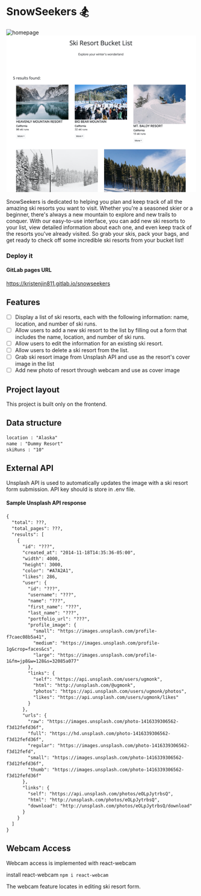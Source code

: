 # SnowSeekers :snowboarder:
![homepage](./ghi/public/homepage.png)
![listpage](./ghi/public/listpage.png)

SnowSeekers is dedicated to helping you plan and keep track of all the amazing ski resorts you want to visit. Whether you're a seasoned skier or a beginner, there's always a new mountain to explore and new trails to conquer. With our easy-to-use interface, you can add new ski resorts to your list, view detailed information about each one, and even keep track of the resorts you've already visited. So grab your skis, pack your bags, and get ready to check off some incredible ski resorts from your bucket list!

### Deploy it
#### GitLab pages URL

https://kristenjin811.gitlab.io/snowseekers


## Features

* [ ] Display a list of ski resorts, each with the following information: name, location, and number of ski runs.
* [ ] Allow users to add a new ski resort to the list by filling out a form that includes the name, location, and number of ski runs.
* [ ] Allow users to edit the information for an existing ski resort.
* [ ] Allow users to delete a ski resort from the list.
* [ ] Grab ski resort image from Unsplash API and use as the resort's cover image in the list
* [ ] Add new photo of resort through webcam and use as cover image

## Project layout

This project is built only on the frontend.


## Data structure
```
location : "Alaska"
name : "Dummy Resort"
skiRuns : "10"
```


## External API
Unsplash API is used to automatically updates the image with a ski resort form submission.
API key should is store in .env file.
#### Sample Unsplash API response
```
{
  "total": ???,
  "total_pages": ???,
  "results": [
    {
      "id": "???",
      "created_at": "2014-11-18T14:35:36-05:00",
      "width": 4000,
      "height": 3000,
      "color": "#A7A2A1",
      "likes": 286,
      "user": {
        "id": "???",
        "username": "???",
        "name": "???",
        "first_name": "???",
        "last_name": "???",
        "portfolio_url": "???",
        "profile_image": {
          "small": "https://images.unsplash.com/profile-f7caec08b5a41",
          "medium": "https://images.unsplash.com/profile-1g&crop=faces&cs",
          "large": "https://images.unsplash.com/profile-1&fm=jp8&w=128&s=32085a077"
        },
        "links": {
          "self": "https://api.unsplash.com/users/ugmonk",
          "html": "http://unsplash.com/@ugmonk",
          "photos": "https://api.unsplash.com/users/ugmonk/photos",
          "likes": "https://api.unsplash.com/users/ugmonk/likes"
        }
      },
      "urls": {
        "raw": "https://images.unsplash.com/photo-1416339306562-f3d12fefd36f",
        "full": "https://hd.unsplash.com/photo-1416339306562-f3d12fefd36f",
        "regular": "https://images.unsplash.com/photo-1416339306562-f3d12fefd",
        "small": "https://images.unsplash.com/photo-1416339306562-f3d12fefd36f",
        "thumb": "https://images.unsplash.com/photo-1416339306562-f3d12fefd36f"
      },
      "links": {
        "self": "https://api.unsplash.com/photos/eOLpJytrbsQ",
        "html": "http://unsplash.com/photos/eOLpJytrbsQ",
        "download": "http://unsplash.com/photos/eOLpJytrbsQ/download"
      }
    }
  ]
}
```

## Webcam Access
Webcam access is implemented with react-webcam

install react-webcam
```npm i react-webcam```

The webcam feature locates in editing ski resort form.
